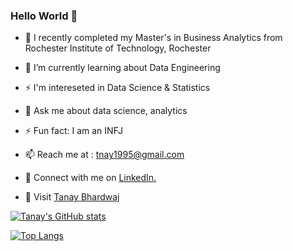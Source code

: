 ### Hello World 👋



- 🔭 I recently completed my Master's in Business Analytics from Rochester Institute of Technology, Rochester 
- 🌱 I’m currently learning about Data Engineering
-  ⚡ I'm intereseted in Data Science & Statistics
- 💬 Ask me about data science, analytics
- ⚡ Fun fact: I am an INFJ
- 📫 Reach me at : tnay1995@gmail.com



- 🤝 Connect with me on <a href="https://www.linkedin.com/in/tanaybhardwaj/">LinkedIn.</a>
- 👾 Visit [Tanay Bhardwaj](https://tanaybhardwaj.com)

[![Tanay's GitHub stats](https://github-readme-stats.vercel.app/api?username=Tanay0510)](https://github.com/anuraghazra/github-readme-stats)

[![Top Langs](https://github-readme-stats.vercel.app/api/top-langs/?username=Tanay0510&layout=compact)](https://github.com/anuraghazra/github-readme-stats)
